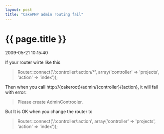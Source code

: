 ```yaml
---
layout: post
title: "CakePHP admin routing fail"
---
```


<h1> {{ page.title }} </h1> <p class='meta'>2009-05-21 10:15:40</p>

If your router wirte like this
<blockquote>Router::connect('/:controller/:action/*', array('controller' =&gt; 'projects', 'action' =&gt; 'index'));</blockquote>
Then when you call http://{cakeroot}/admin/{controller}/{action}, it will fail with error:
<blockquote>Please create AdminControoler.</blockquote>
But It is OK when you change the router to
<blockquote>Router::connect('/:controller/:action', array('controller' =&gt; 'projects', 'action' =&gt; 'index'));</blockquote>